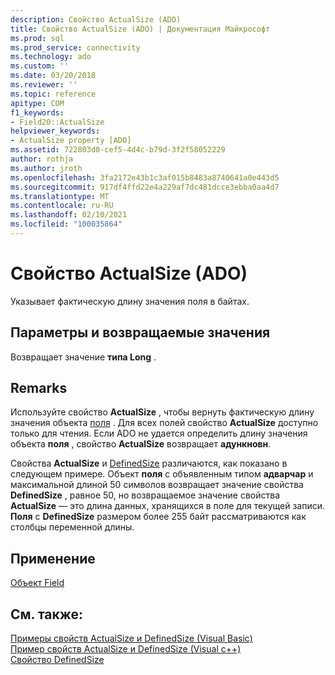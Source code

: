 ```yaml
---
description: Свойство ActualSize (ADO)
title: Свойство ActualSize (ADO) | Документация Майкрософт
ms.prod: sql
ms.prod_service: connectivity
ms.technology: ado
ms.custom: ''
ms.date: 03/20/2018
ms.reviewer: ''
ms.topic: reference
apitype: COM
f1_keywords:
- Field20::ActualSize
helpviewer_keywords:
- ActualSize property [ADO]
ms.assetid: 722803d0-cef5-4d4c-b79d-3f2f58052229
author: rothja
ms.author: jroth
ms.openlocfilehash: 3fa2172e43b1c3af015b8483a8740641a0e443d5
ms.sourcegitcommit: 917df4ffd22e4a229af7dc481dcce3ebba0aa4d7
ms.translationtype: MT
ms.contentlocale: ru-RU
ms.lasthandoff: 02/10/2021
ms.locfileid: "100035864"
---
```

# <a name="actualsize-property-ado"></a>Свойство ActualSize (ADO)
Указывает фактическую длину значения поля в байтах.  
  
## <a name="settings-and-return-values"></a>Параметры и возвращаемые значения  
 Возвращает значение **типа Long** .  
  
## <a name="remarks"></a>Remarks  
 Используйте свойство **ActualSize** , чтобы вернуть фактическую длину значения объекта [поля](./field-object.md) . Для всех полей свойство **ActualSize** доступно только для чтения. Если ADO не удается определить длину значения объекта **поля** , свойство **ActualSize** возвращает **адункновн**.  
  
 Свойства **ActualSize** и [DefinedSize](./definedsize-property.md) различаются, как показано в следующем примере. Объект **поля** с объявленным типом **адварчар** и максимальной длиной 50 символов возвращает значение свойства **DefinedSize** , равное 50, но возвращаемое значение свойства **ActualSize** — это длина данных, хранящихся в поле для текущей записи. **Поля** с **DefinedSize** размером более 255 байт рассматриваются как столбцы переменной длины.  
  
## <a name="applies-to"></a>Применение  
 [Объект Field](./field-object.md)  
  
## <a name="see-also"></a>См. также:  
 [Примеры свойств ActualSize и DefinedSize (Visual Basic)](./actualsize-and-definedsize-properties-example-vb.md)   
 [Пример свойств ActualSize и DefinedSize (Visual c++)](./actualsize-and-definedsize-properties-example-vc.md)   
 [Свойство DefinedSize](./definedsize-property.md)